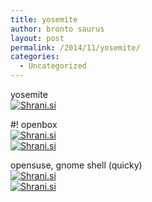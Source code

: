 ```yaml
---
title: yosemite
author: bronto saurus
layout: post
permalink: /2014/11/yosemite/
categories:
  - Uncategorized
---
```

yosemite  
[<img src="http://shrani.si/t/2f/5e/2fMYNqhq/yosemite.jpg" style="border: 0px;" alt="Shrani.si" />][1]

#! openbox  
[<img src="http://shrani.si/t/26/lG/1McNC3TT/1/radio.jpg" style="border: 0px;" alt="Shrani.si" />][2]  
[<img src="http://shrani.si/t/1Q/9V/3jLiuHaf/1/screenshot-11072014-1240.jpg" style="border: 0px;" alt="Shrani.si" />][3]

opensuse, gnome shell (quicky)  
[<img src="http://shrani.si/t/2e/121/1hL5DT6h/gnomeshellquicky.jpg" style="border: 0px;" alt="Shrani.si" />][4]  
[<img src="http://shrani.si/t/1S/Rj/2WnwN4wB/susetweak2.jpg" style="border: 0px;" alt="Shrani.si" />][5]

 [1]: http://shrani.si/f/2f/5e/2fMYNqhq/yosemite.png
 [2]: http://shrani.si/f/26/lG/1McNC3TT/1/radio.png
 [3]: http://shrani.si/f/1Q/9V/3jLiuHaf/1/screenshot-11072014-1240.png
 [4]: http://shrani.si/f/2e/121/1hL5DT6h/gnomeshellquicky.png
 [5]: http://shrani.si/f/1S/Rj/2WnwN4wB/susetweak2.png